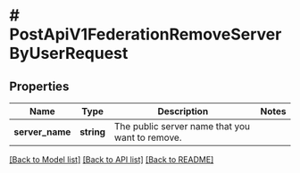 # # PostApiV1FederationRemoveServerByUserRequest

## Properties

Name | Type | Description | Notes
------------ | ------------- | ------------- | -------------
**server_name** | **string** | The public server name that you want to remove. |

[[Back to Model list]](../../README.md#models) [[Back to API list]](../../README.md#endpoints) [[Back to README]](../../README.md)
